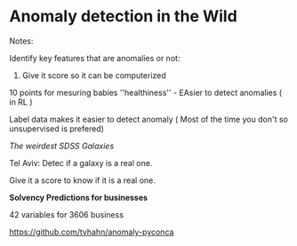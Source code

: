 # Anomaly detection in the Wild

Notes:



Identify key features that are anomalies or not:

1. Give it  score so it can be computerized



10 points for mesuring babies ''healthiness'' - EAsier to detect anomalies ( in RL )



Label data makes it easier to detect anomaly ( Most of the time you don't so unsupervised is prefered)



*The weirdest SDSS Galaxies*

Tel Aviv: Detec if a galaxy is  a real one. 

Give it a score to know if it is a real one. 



**Solvency Predictions for businesses**



42 variables for 3606 business 



https://github.com/tvhahn/anomaly-pyconca








